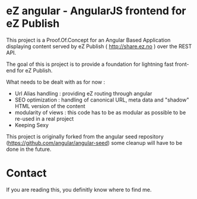 # eZ angular - AngularJS frontend for eZ Publish

This project is a Proof.Of.Concept for an Angular Based Application displaying content served by 
eZ Publish ( http://share.ez.no ) over the REST API.

The goal of this is project is to provide a foundation for lightning fast front-end for eZ Publish.

What needs to be dealt with as for now :
- Url Alias handling : providing eZ routing through angular
- SEO optimization : handling of canonical URL, meta data and "shadow" HTML version of the content
- modularity of views : this code has to be as modular as possible to be re-used in a real project
- Keeping Sexy

This project is originally forked from the angular seed repository (https://github.com/angular/angular-seed)
some cleanup will have to be done in the future.

# Contact

If you are reading this, you definitly know where to find me.


